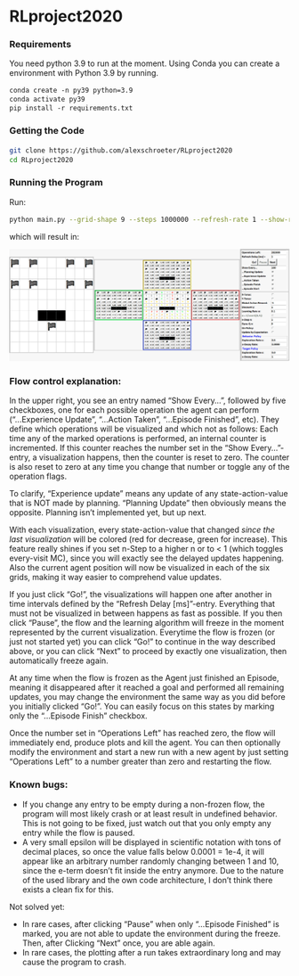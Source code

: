 # RLproject2020

### Requirements

You need python 3.9 to run at the moment. Using Conda you can create a environment with Python 3.9 by running.

```shell
conda create -n py39 python=3.9
conda activate py39
pip install -r requirements.txt
```

### Getting the Code

```sh
git clone https://github.com/alexschroeter/RLproject2020 
cd RLproject2020
```

### Running the Program

Run:

```bash
python main.py --grid-shape 9 --steps 1000000 --refresh-rate 1 --show-rate 100 --off-policy --grid-world-template 15
```

which will result in:

![](assets/Example1.png)

### Flow control explanation:

In the upper right, you see an entry named “Show Every…”, followed by five checkboxes, one for each possible operation the agent can perform (“...Experience Update”, “...Action Taken”, “...Episode Finished”, etc). They define which operations will be visualized and which not as follows:
Each time any of the marked operations is performed, an internal counter is incremented. If this counter reaches the number set in the “Show Every…”-entry, a visualization happens, then the counter is reset to zero.
The counter is also reset to zero at any time you change that number or toggle any of the operation flags.

To clarify, “Experience update” means any update of any state-action-value that is NOT made by planning. “Planning Update” then obviously means the opposite.
Planning isn’t implemented yet, but up next.

With each visualization, every state-action-value that changed *since the last visualization* will be colored (red for decrease, green for increase). This feature really shines if you set n-Step to a higher n or to < 1 (which toggles every-visit MC), since you will exactly see the delayed updates happening.
Also the current agent position will now be visualized in each of the six grids, making it way easier to comprehend value updates.

If you just click “Go!”, the visualizations will happen one after another in time intervals defined by the “Refresh Delay [ms]”-entry. Everything that must not be visualized in between happens as fast as possible. If you then click “Pause”, the flow and the learning algorithm will freeze in the moment represented by the current visualization. Everytime the flow is frozen (or just not started yet) you can click “Go!” to continue in the way described above, or you can click “Next” to proceed by exactly one visualization, then automatically freeze again.

At any time when the flow is frozen as the Agent just finished an Episode, meaning it disappeared after it reached a goal and performed all remaining updates, you may change the environment the same way as you did before you initially clicked “Go!”. You can easily focus on this states by marking only the “...Episode Finish” checkbox.

Once the number set in “Operations Left” has reached zero, the flow will immediately end, produce plots and kill the agent. You can then optionally modify the environment and start a new run with a new agent by just setting “Operations Left” to a number greater than zero and restarting the flow.


### Known bugs:
- If you change any entry to be empty during a non-frozen flow, the program will most likely crash or at least result in undefined behavior. This is not going to be fixed, just watch out that you only empty any entry while the flow is paused.
- A very small epsilon will be displayed in scientific notation with tons of decimal places, so once the value falls below 0.0001 = 1e-4, it will appear like an arbitrary number randomly changing between 1 and 10, since the e-term doesn’t fit inside the entry anymore. Due to the nature of the used library and the own code architecture, I don’t think there exists a clean fix for this.

Not solved yet:
- In rare cases, after clicking “Pause” when only “...Episode Finished” is marked, you are not able to update the environment during the freeze. Then, after Clicking “Next” once, you are able again.
- In rare cases, the plotting after a run takes extraordinary long and may cause the program to crash.
